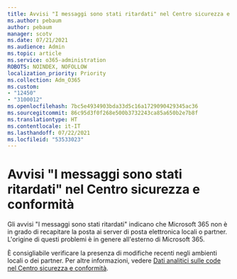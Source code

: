 ```yaml
---
title: Avvisi "I messaggi sono stati ritardati" nel Centro sicurezza e conformità
ms.author: pebaum
author: pebaum
manager: scotv
ms.date: 07/21/2021
ms.audience: Admin
ms.topic: article
ms.service: o365-administration
ROBOTS: NOINDEX, NOFOLLOW
localization_priority: Priority
ms.collection: Adm_O365
ms.custom:
- "12450"
- "3100012"
ms.openlocfilehash: 7bc5e4934903bda33d5c16a1729090429345ac36
ms.sourcegitcommit: 86c95d3f0f268e500b3732243ca85a650b2e7b8f
ms.translationtype: HT
ms.contentlocale: it-IT
ms.lasthandoff: 07/22/2021
ms.locfileid: "53533023"
---
```

# <a name="messages-have-been-delayed-alerts-in-the-security--compliance-center"></a>Avvisi "I messaggi sono stati ritardati" nel Centro sicurezza e conformità

Gli avvisi "I messaggi sono stati ritardati" indicano che Microsoft 365 non è in grado di recapitare la posta ai server di posta elettronica locali o partner. L'origine di questi problemi è in genere all'esterno di Microsoft 365. 

È consigliabile verificare la presenza di modifiche recenti negli ambienti locali o dei partner. Per altre informazioni, vedere [Dati analitici sulle code nel Centro sicurezza e conformità](/microsoft-365/security/office-365-security/mfi-queue-alerts-and-queues).

